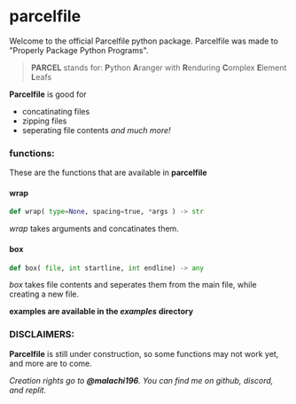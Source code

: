
# parcelfile

Welcome to the official Parcelfile python package. Parcelfile was made to "Properly Package Python Programs".


> __PARCEL__ stands for: 
**P**ython 
**A**ranger with 
**R**enduring 
**C**omplex 
**E**lement 
**L**eafs

__Parcelfile__ is good for 
+ concatinating files
+ zipping files
+ seperating file contents
 _and much more!_


### functions:
These are the functions that are available in __parcelfile__
#### wrap
``` py
def wrap( type=None, spacing=true, *args ) -> str
```
_wrap_ takes arguments and concatinates them.

#### box
```py
def box( file, int startline, int endline) -> any
```
_box_ takes file contents and seperates them from the main file, while creating a new file.

**examples are available in the ___examples___ directory**

### DISCLAIMERS:
__Parcelfile__ is still under construction, so some functions may not work yet, and more are to come.


_Creation rights go to __@malachi196__. You can find me on github, discord, and replit._
